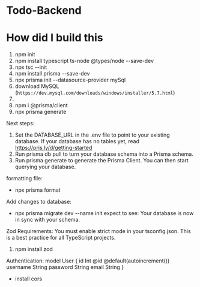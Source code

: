# Todo-Backend

# How did I build this
1. npm init
2. npm install typescript ts-node @types/node --save-dev
3. npx tsc --init
4. npm install prisma --save-dev
5. npx prisma init --datasource-provider mySql
6. download MySQL (`https://dev.mysql.com/downloads/windows/installer/5.7.html`)
7.
8. npm i @prisma/client
9. npx prisma generate


Next steps:
1. Set the DATABASE_URL in the .env file to point to your existing database. If your database has no tables yet, read https://pris.ly/d/getting-started
2. Run prisma db pull to turn your database schema into a Prisma schema.
3. Run prisma generate to generate the Prisma Client. You can then start querying your database.


formatting file: 
- npx prisma format

Add changes to database:
- npx prisma migrate dev --name init
expect to see: Your database is now in sync with your schema.

Zod Requirements: You must enable strict mode in your tsconfig.json. This is a best practice for all TypeScript projects.

1. npm install zod

Authentication: model User {
  id Int @id @default(autoincrement())
  username String
  password String
  email String
}

- install cors

